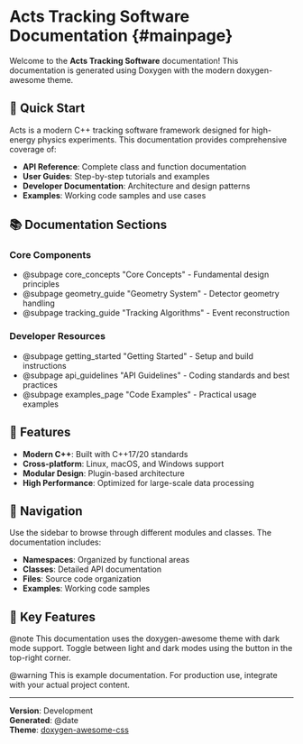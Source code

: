 # Acts Tracking Software Documentation {#mainpage}

Welcome to the **Acts Tracking Software** documentation! This documentation is generated using Doxygen with the modern doxygen-awesome theme.

## 🚀 Quick Start

Acts is a modern C++ tracking software framework designed for high-energy physics experiments. This documentation provides comprehensive coverage of:

- **API Reference**: Complete class and function documentation
- **User Guides**: Step-by-step tutorials and examples  
- **Developer Documentation**: Architecture and design patterns
- **Examples**: Working code samples and use cases

## 📚 Documentation Sections

### Core Components
- @subpage core_concepts "Core Concepts" - Fundamental design principles
- @subpage geometry_guide "Geometry System" - Detector geometry handling
- @subpage tracking_guide "Tracking Algorithms" - Event reconstruction

### Developer Resources
- @subpage getting_started "Getting Started" - Setup and build instructions
- @subpage api_guidelines "API Guidelines" - Coding standards and best practices
- @subpage examples_page "Code Examples" - Practical usage examples

## 🔧 Features

- **Modern C++**: Built with C++17/20 standards
- **Cross-platform**: Linux, macOS, and Windows support
- **Modular Design**: Plugin-based architecture
- **High Performance**: Optimized for large-scale data processing

## 📖 Navigation

Use the sidebar to browse through different modules and classes. The documentation includes:

- **Namespaces**: Organized by functional areas
- **Classes**: Detailed API documentation
- **Files**: Source code organization
- **Examples**: Working code samples

## 🌟 Key Features

@note This documentation uses the doxygen-awesome theme with dark mode support. Toggle between light and dark modes using the button in the top-right corner.

@warning This is example documentation. For production use, integrate with your actual project content.

---

**Version**: Development  
**Generated**: @date  
**Theme**: [doxygen-awesome-css](https://github.com/jothepro/doxygen-awesome-css)